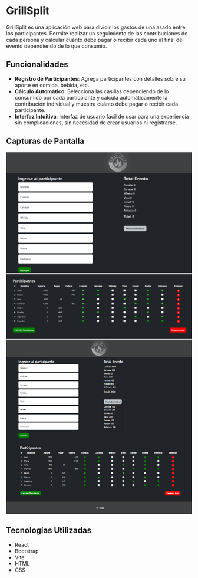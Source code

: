 # GrillSplit

GrillSplit es una aplicación web para dividir los gastos de una asado entre los participantes. Permite realizar un seguimiento de las contribuciones de cada persona y calcular cuánto debe pagar o recibir cada uno al final del evento dependiendo de lo que consumio.

## Funcionalidades

- **Registro de Participantes**: Agrega participantes con detalles sobre su aporte en comida, bebida, etc.
- **Cálculo Automático**: Selecciona las casillas dependiendo de lo consumido por cada particpiante y calcula automáticamente la contribución individual y muestra cuánto debe pagar o recibir cada participante.
- **Interfaz Intuitiva**: Interfaz de usuario fácil de usar para una experiencia sin complicaciones, sin necesidad de crear usuarios ni registrarse.

## Capturas de Pantalla

![Captura 1](./public/img/GrillSplit_1.png)
![Captura 2](./public/img/GrillSplit_2.png)
![Captura 3](./public/img/GrillSplit_3.png)

## Tecnologías Utilizadas

- React
- Bootstrap
- Vite
- HTML
- CSS
